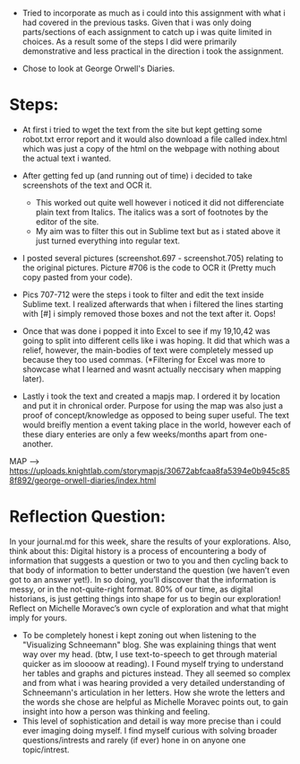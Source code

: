 - Tried to incorporate as much as i could into this assignment with what i had covered in the previous tasks.  Given that i was only doing parts/sections of each assignment to catch up i was quite limited in choices.  As a result some of the steps I did were primarily demonstrative and less practical in the direction i took the assignment.

- Chose to look at George Orwell's Diaries.

# Steps: #

- At first i tried to wget the text from the site but kept getting some robot.txt error report and it would also download a file called index.html which was just a copy of the html on the webpage with nothing about the actual text i wanted.
 
- After getting fed up (and running out of time) i decided to take screenshots of the text and OCR it.
	- This worked out quite well however i noticed it did not differenciate plain text from Italics. The italics was a sort of footnotes by the editor of the site.
	- My aim was to filter this out in Sublime text but as i stated above it just turned everything into regular text.
- I posted several pictures (screenshot.697 - screenshot.705) relating to the original pictures. Picture #706 is the code to OCR it (Pretty much copy pasted from your code).

- Pics 707-712 were the steps i took to filter and edit the text inside Sublime text.  I realized afterwards that when i filtered the lines starting with [#] i simply removed those boxes and not the text after it.  Oops!

- Once that was done i popped it into Excel to see if my 19,10,42 was going to split into different cells like i was hoping.  It did that which was a relief, however, the main-bodies of text were completely messed up because they too used commas.  (*Filtering for Excel was more to showcase what I learned and wasnt actually neccisary when mapping later).

- Lastly i took the text and created a mapjs map.  I ordered it by location and put it in chronical order.  Purpose for using the map was also just a proof of concept/knowledge as opposed to being super useful.  The text would breifly mention a event taking place in the world, however each of these diary enteries are only a few weeks/months apart from one-another.

MAP -->  https://uploads.knightlab.com/storymapjs/30672abfcaa8fa5394e0b945c858f892/george-orwell-diaries/index.html


# Reflection Question: #
In your journal.md for this week, share the results of your explorations. Also, think about this: 
Digital history is a process of encountering a body of information that suggests a question or two to you and then cycling back to that body of information to better understand the question (we haven’t even got to an answer yet!). In so doing, you’ll discover that the information is messy, or in the not-quite-right format. 80% of our time, as digital historians, is just getting things into shape for us to begin our exploration! 
Reflect on Michelle Moravec’s own cycle of exploration and what that might imply for yours.

- To be completely honest i kept zoning out when listening to the "Visualizing Schneemann" blog. She was explaining things that went way over my head.  (btw, I use text-to-speech to get through material quicker as im sloooow at reading).  I Found myself trying to understand her tables and graphs and pictures instead.  They all seemed so complex and from what i was hearing provided a very detailed understanding of Schneemann's articulation in her letters.  How she wrote the letters and the words she chose are helpful as Michelle Moravec points out, to gain insight into how a person was thinking and feeling.
- This level of sophistication and detail is way more precise than i could ever imaging doing myself.  I find myself curious with solving broader questions/intrests and rarely (if ever) hone in on anyone one topic/intrest.
